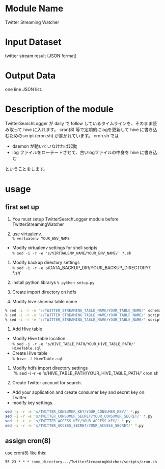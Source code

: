 # Module Name
Twitter Streaming Watcher

# Input Dataset

twitter stream result (JSON format)

# Output Data

one line JSON list.

# Description of the module

TwitterSearchLogger が daily で follow しているタイムラインを、そのまま読み取って hive に入れます。
cron(8) 等で定期的にlogを更新して hive に書き込むためのscript (cron.sh) が書かれています。
cron.sh では

 - daemon が動いていなければ起動
 - log ファイルをローテートさせて、古いlogファイルの中身を hive に書き込む

ということをします。

# usage 
## first set up

1. You must setup TwitterSearchLogger module before TwitterStreamingWatcher

1. use virtualenv.  
`% vertualenv YOUR_ENV_NAME`
  - Modify virtualenv settings for shell scripts  
  `% sed -i -r -e 's/VIRTUALENV_NAME/YOUR_ENV_NAME/' *.sh`

1. Modify backup directory settings  
`% sed -i -r -e `s/DATA_BACKUP_DIR/YOUR_BACKUP_DIRECTORY/' *.sh`

1. install python librarys
`% python setup.py`

1. Create import directory on hdfs

1. Modify hive shcema table name  

```sh
% sed -i -r -e 's/TWITTER_STREAMING_TABLE_NAME/YOUR_TABLE_NAME/' schema/*.sql
% sed -i -r -e 's/TWITTER_STREAMING_TABLE_NAME/YOUR_TABLE_NAME/' scripts/*.py
% sed -i -r -e 's/TWITTER_STREAMING_TABLE_NAME/YOUR_TABLE_NAME/' scripts/*.sh
```

1. Add Hive table
  - Modify Hive table location  
  `% sed -i -r -e 's/HIVE_TABLE_PATH/YOUR_HIVE_TABLE_PATH/' HiveTable.sql`
  - Create Hive table  
  `% hive -f HiveTable.sql`

1. Modify hdfs import directory settings  
`% sed -i -r -e 's/HIVE_TABLE_PATH/YOUR_HIVE_TABLE_PATH/' cron.sh

1. Create Twitter account for search.
  - Add your application and create consumer key and secret key on Twitter.
  - modify key settings.

```sh
sed -i -r -e 's/TWITTER_CONSUMER_KEY/YOUR_CONSUMER_KEY/' *.py
sed -i -r -e 's/TWITTER_CONSUMER_SECRET/YOUR_CONSUMER_SECRET/' *.py
sed -i -r -e 's/TWITTER_ACCESS_KEY/YOUR_ACCESS_KEY/' *.py
sed -i -r -e 's/TWITTER_ACCESS_SECRET/YOUR_ACCESS_SECRET/' *.py
```

## assign cron(8)

use cron(8) like this:

```
55 23 * * * some_directory.../TwitterStreamingWatcher/scripts/cron.sh
```


